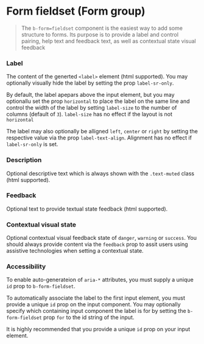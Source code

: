 # Form fieldset (Form group)

> The `b-form=fieldset` component is the easiest way to add some structure to forms. Its
purpose is to provide a label and control pairing, help text and feedback text, as well
as contextual state visual feedback

### Label
The content of the generted `<label>` element (html supported).
You may optionally visually hide the label by setting the prop `label-sr-only`.

By default, the label apepars above the input element, but you may optionallu set
the prop `horizontal` to place the label on the same line and control the width
of the label by setting `label-size` to the number of columns (default of `3`).
`label-size` has no effect if the layout is not `horizontal`

The label may also optionally be alligned `left`, `center` or `right` by setting
the respective value via the prop `label-text-align`. Alignment has no effect if
`label-sr-only` is set.

### Description
Optional descriptive text which is always shown with the `.text-muted` class (html supported).

### Feedback
Optional text to provide textual state feedback (html supported).

### Contextual visual state
Optional contextual visual feedback state of `danger`, `warning` or `success`.
You should always provide content via the `feedback` prop to assit users
using assistive technologies when setting a contextual state.

### Accessibility
To enable auto-generateion of `aria-*` attributes, you must supply a unique `id`
prop to `b-form-fieldset`.

To automatically associate the label to the first input element, you must provide
a unique `id` prop on the input component. You may optionally specify which containing
input component the label is for by setting the `b-form-fieldset` prop `for` to the
id string of the input.

It is highly recommended that you provide a unique `id` prop on your input element.
